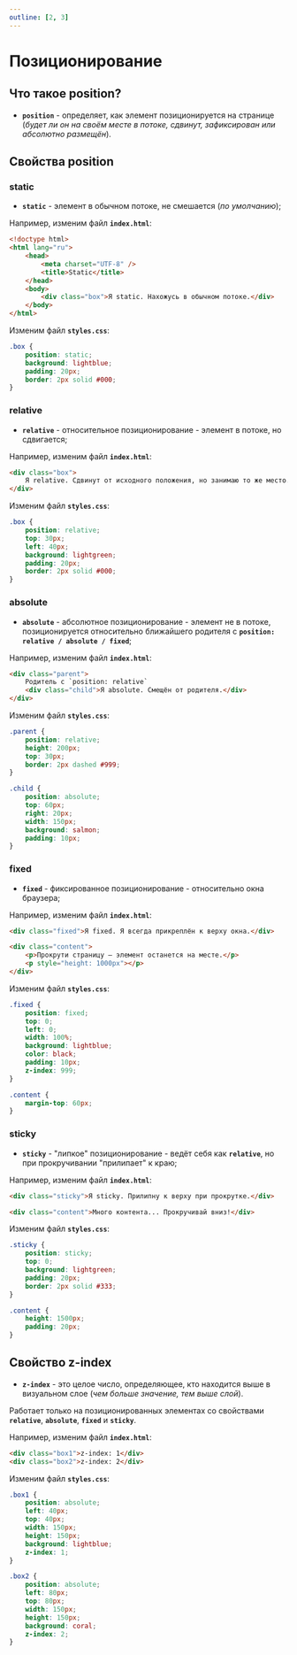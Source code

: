 ```yaml
---
outline: [2, 3]
---
```


<script setup>
import CodePreview from '../.././.vitepress/components/CodePreview.vue';

import html_076 from '../.././.vitepress/examples/css/demo_076/index.html?raw';
import css_076 from '../.././.vitepress/examples/css/demo_076/style.css?raw';
import js_076 from '../.././.vitepress/examples/css/demo_076/script.js?raw';

import html_077 from '../.././.vitepress/examples/css/demo_077/index.html?raw';
import css_077 from '../.././.vitepress/examples/css/demo_077/style.css?raw';
import js_077 from '../.././.vitepress/examples/css/demo_077/script.js?raw';

import html_078 from '../.././.vitepress/examples/css/demo_078/index.html?raw';
import css_078 from '../.././.vitepress/examples/css/demo_078/style.css?raw';
import js_078 from '../.././.vitepress/examples/css/demo_078/script.js?raw';

import html_079 from '../.././.vitepress/examples/css/demo_079/index.html?raw';
import css_079 from '../.././.vitepress/examples/css/demo_079/style.css?raw';
import js_079 from '../.././.vitepress/examples/css/demo_079/script.js?raw';

import html_080 from '../.././.vitepress/examples/css/demo_080/index.html?raw';
import css_080 from '../.././.vitepress/examples/css/demo_080/style.css?raw';
import js_080 from '../.././.vitepress/examples/css/demo_080/script.js?raw';

import html_081 from '../.././.vitepress/examples/css/demo_081/index.html?raw';
import css_081 from '../.././.vitepress/examples/css/demo_081/style.css?raw';
import js_081 from '../.././.vitepress/examples/css/demo_081/script.js?raw';
</script>

# Позиционирование

## Что такое position?

- **`position`** - определяет, как элемент позиционируется на странице (_будет ли он на своём месте в потоке, сдвинут, зафиксирован или абсолютно размещён_).

## Свойства position

### static

- **`static`** - элемент в обычном потоке, не смешается (_по умолчанию_);

Например, изменим файл **`index.html`**:

```html [index.html] :line-numbers
<!doctype html>
<html lang="ru">
    <head>
        <meta charset="UTF-8" />
        <title>Static</title>
    </head>
    <body>
        <div class="box">Я static. Нахожусь в обычном потоке.</div>
    </body>
</html>
```

Изменим файл **`styles.css`**:

```css [styles.css] :line-numbers
.box {
    position: static;
    background: lightblue;
    padding: 20px;
    border: 2px solid #000;
}
```

<CodePreview :html="html_076" :css="css_076" :js="js_076" height="200px" />

### relative

- **`relative`** - относительное позиционирование - элемент в потоке, но сдвигается;

Например, изменим файл **`index.html`**:

```html [index.html] :line-numbers
<div class="box">
    Я relative. Сдвинут от исходного положения, но занимаю то же место.
</div>
```

Изменим файл **`styles.css`**:

```css [styles.css] :line-numbers
.box {
    position: relative;
    top: 30px;
    left: 40px;
    background: lightgreen;
    padding: 20px;
    border: 2px solid #000;
}
```

<CodePreview :html="html_077" :css="css_077" :js="js_077" height="200px" />

### absolute

- **`absolute`** - абсолютное позиционирование - элемент не в потоке, позиционируется относительно ближайшего родителя с **`position: relative / absolute / fixed`**;

Например, изменим файл **`index.html`**:

```html [index.html] :line-numbers
<div class="parent">
    Родитель с `position: relative`
    <div class="child">Я absolute. Смещён от родителя.</div>
</div>
```

Изменим файл **`styles.css`**:

```css [styles.css] :line-numbers
.parent {
    position: relative;
    height: 200px;
    top: 30px;
    border: 2px dashed #999;
}

.child {
    position: absolute;
    top: 60px;
    right: 20px;
    width: 150px;
    background: salmon;
    padding: 10px;
}
```

<CodePreview :html="html_078" :css="css_078" :js="js_078" height="300px" />

### fixed

- **`fixed`** - фиксированное позиционирование - относительно окна браузера;

Например, изменим файл **`index.html`**:

```html [index.html] :line-numbers
<div class="fixed">Я fixed. Я всегда прикреплён к верху окна.</div>

<div class="content">
    <p>Прокрути страницу — элемент останется на месте.</p>
    <p style="height: 1000px"></p>
</div>
```

Изменим файл **`styles.css`**:

```css [styles.css] :line-numbers
.fixed {
    position: fixed;
    top: 0;
    left: 0;
    width: 100%;
    background: lightblue;
    color: black;
    padding: 10px;
    z-index: 999;
}

.content {
    margin-top: 60px;
}
```

<CodePreview :html="html_079" :css="css_079" :js="js_079" height="250px" />

### sticky

- **`sticky`** - "липкое" позиционирование - ведёт себя как **`relative`**, но при прокручивании "прилипает" к краю;

Например, изменим файл **`index.html`**:

```html [index.html] :line-numbers
<div class="sticky">Я sticky. Прилипну к верху при прокрутке.</div>

<div class="content">Много контента... Прокручивай вниз!</div>
```

Изменим файл **`styles.css`**:

```css [styles.css] :line-numbers
.sticky {
    position: sticky;
    top: 0;
    background: lightgreen;
    padding: 20px;
    border: 2px solid #333;
}

.content {
    height: 1500px;
    padding: 20px;
}
```

<CodePreview :html="html_080" :css="css_080" :js="js_080" height="250px" />

## Свойство z-index

- **`z-index`** - это целое число, определяющее, кто находится выше в визуальном слое (_чем больше значение, тем выше слой_).

Работает только на позиционированных элементах со свойствами **`relative`**, **`absolute`**, **`fixed`** и **`sticky`**.

Например, изменим файл **`index.html`**:

```html [index.html] :line-numbers
<div class="box1">z-index: 1</div>
<div class="box2">z-index: 2</div>
```

Изменим файл **`styles.css`**:

```css [styles.css] :line-numbers
.box1 {
    position: absolute;
    left: 40px;
    top: 40px;
    width: 150px;
    height: 150px;
    background: lightblue;
    z-index: 1;
}

.box2 {
    position: absolute;
    left: 80px;
    top: 80px;
    width: 150px;
    height: 150px;
    background: coral;
    z-index: 2;
}
```

<CodePreview :html="html_081" :css="css_081" :js="js_081" height="300px" />

